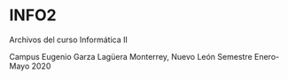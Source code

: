 # INFO2
Archivos del curso Informática II

Campus Eugenio Garza Lagüera
Monterrey, Nuevo León
Semestre Enero-Mayo 2020


